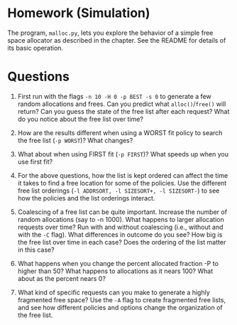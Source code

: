# Homework (Simulation)

The program, `malloc.py`, lets you explore the behavior of a simple free space
allocator as described in the chapter. See the README for details of its basic
operation.

# Questions

1.  First run with the flags `-n 10 -H 0 -p BEST -s 0` to generate a few random
    allocations and frees. Can you predict what `alloc()`/`free()` will return?
    Can you guess the state of the free list after each request? What do you
    notice about the free list over time?

2.  How are the results different when using a WORST fit policy to search the
    free list (`-p WORST`)? What changes?

3.  What about when using FIRST fit (`-p FIRST`)? What speeds up when you use
    first fit?

4.  For the above questions, how the list is kept ordered can affect the time it
    takes to find a free location for some of the policies. Use the different
    free list orderings (`-l ADDRSORT, -l SIZESORT+, -l SIZESORT-`) to see how
    the policies and the list orderings interact.

5.  Coalescing of a free list can be quite important.  Increase the number of
    random allocations (say to -n 1000). What happens to larger allocation
    requests over time? Run with and without coalescing (i.e., without and with
    the `-C` flag). What differences in outcome do you see? How big is the free
    list over time in each case? Does the ordering of the list matter in this
    case?

6.  What happens when you change the percent allocated fraction -P to higher
    than 50? What happens to allocations as it nears 100? What about as the
    percent nears 0?

7.  What kind of specific requests can you make to generate a highly fragmented
    free space? Use the `-A` flag to create fragmented free lists, and see how
    different policies and options change the organization of the free list.

